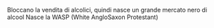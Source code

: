 Bloccano la vendita di alcolici, quindi nasce un grande mercato nero di alcool
Nasce la WASP (White AngloSaxon Protestant)